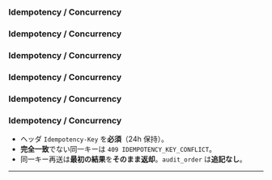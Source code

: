<!-- AUTODOC:BEGIN mode=file_content path_globs=docs/_partials/apis/Do-Layer-Contract/08_idempotency_concurrency.md title="Idempotency / Concurrency" -->
### Idempotency / Concurrency

<!-- AUTODOC:BEGIN mode=file_content path_globs=docs/_partials/apis/Do-Layer-Contract/08_idempotency_concurrency.md title="Idempotency / Concurrency" -->
### Idempotency / Concurrency

<!-- AUTODOC:BEGIN mode=file_content path_globs=docs/_partials/apis/Do-Layer-Contract/08_idempotency_concurrency.md title="Idempotency / Concurrency" -->
### Idempotency / Concurrency

<!-- AUTODOC:BEGIN mode=file_content path_globs=docs/_partials/apis/Do-Layer-Contract/08_idempotency_concurrency.md title="Idempotency / Concurrency" -->
### Idempotency / Concurrency

<!-- AUTODOC:BEGIN mode=file_content path_globs=docs/_partials/apis/Do-Layer-Contract/08_idempotency_concurrency.md title="Idempotency / Concurrency" -->
### Idempotency / Concurrency

<!-- AUTODOC:BEGIN mode=file_content path_globs=docs/_partials/apis/Do-Layer-Contract/08_idempotency_concurrency.md title="Idempotency / Concurrency" -->
### Idempotency / Concurrency

- ヘッダ `Idempotency-Key` を**必須**（24h 保持）。  
- **完全一致**でない同一キーは `409 IDEMPOTENCY_KEY_CONFLICT`。  
- 同一キー再送は**最初の結果**を**そのまま返却**。`audit_order` は**追記なし**。

---
<!-- AUTODOC:END -->
